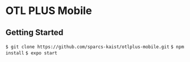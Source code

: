 OTL PLUS Mobile
===

Getting Started
---
`$ git clone https://github.com/sparcs-kaist/otlplus-mobile.git`
`$ npm install`
`$ expo start`

